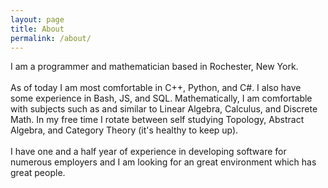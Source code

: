 ```yaml
---
layout: page
title: About
permalink: /about/
---
```


I am a programmer and mathematician based in Rochester, New York.
<br><br>
  As of today I am most comfortable in C++, Python, and C#. 
    I also have some experience in Bash, JS, and SQL.
    Mathematically, I am comfortable with subjects such as and similar to Linear Algebra, Calculus, and Discrete Math.
    In my free time I rotate between self studying Topology, Abstract Algebra, and Category Theory (it's healthy to keep up).
    <br><br>
    I have one and a half year of experience in developing software for numerous employers and I am looking for an
  great environment which has great people.